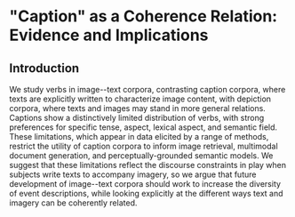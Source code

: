 # "Caption" as a Coherence Relation: Evidence and Implications


## Introduction

We study verbs in image--text corpora, contrasting caption corpora, where texts are explicitly written to characterize image content, with depiction corpora, where texts and images may stand in more general relations. Captions show a distinctively limited distribution of verbs,  with strong preferences for specific tense, aspect, lexical aspect, and semantic field.  These limitations, which appear in data elicited by a range of methods, restrict the utility of caption corpora to inform image retrieval, multimodal document generation, and perceptually-grounded semantic models.  We suggest that these limitations reflect the discourse constraints in play when subjects write texts to accompany imagery, so we argue that future development of image--text corpora should work to increase the diversity of event descriptions, while looking explicitly at the different ways text and imagery can be coherently related.
